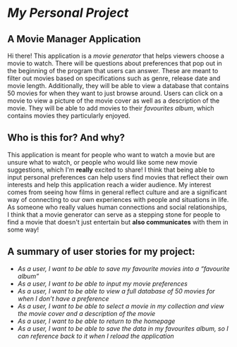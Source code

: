 # *My Personal Project*

## A Movie Manager Application

Hi there! This application is a *movie generator* that helps 
viewers choose a movie to watch. There will be questions about 
preferences that pop out in the beginning of the program that users can answer. 
These are meant to filter out movies based on specifications such as
genre, release date and movie length. Additionally, they will be able
to view a database that contains 50 movies for when they want to just browse around. 
Users can click on a movie to view a picture of the movie cover as well as a 
description of the movie. They will be able to add movies to their *favourites
album*, which contains movies they particularly enjoyed.

## Who is this for? And why?
This application is meant for people who want to watch a movie but are unsure what to watch, or people who
would like some new movie suggestions, which I'm **really** excited to share! 
I think that being able to input personal preferences can help users find movies that reflect their 
own interests and help this application reach a wider audience. My interest comes from 
seeing how films in general reflect culture and are a significant way of connecting to our own 
experiences with people and situations in life. As someone who really values human connections and 
social relationships, I think that a movie generator can serve as a stepping stone for people 
to find a movie that doesn't just entertain but **also communicates** with them in some way! 


## A summary of **user stories** for my project:

- *As a user, I want to be able to save my favourite movies
  into a “favourite album”*
- *As a user, I want to be able to input my movie preferences*
- *As a user, I want to be able to view a full database of 50 movies
  for when I don’t have a preference*
- *As a user, I want to be able to select a movie in my collection and
  view the movie cover and a description of the movie*
- *As a user, I want to be able to return to the homepage*
- *As a user, I want to be able to save the data in my favourites album, 
so I can reference back to it when I reload the application*

